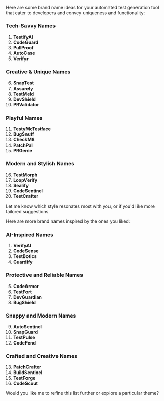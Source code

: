 Here are some brand name ideas for your automated test generation tool that
cater to developers and convey uniqueness and functionality:

### Tech-Savvy Names

1. **TestifyAI**
2. **CodeGuard**
3. **PullProof**
4. **AutoCase**
5. **Verifyr**

### Creative & Unique Names

6. **SnapTest**
7. **Assurely**
8. **TestMeld**
9. **DevShield**
10. **PRValidator**

### Playful Names

11. **TestyMcTestface**
12. **BugSnuff**
13. **CheckM8**
14. **PatchPal**
15. **PRGenie**

### Modern and Stylish Names

16. **TestMorph**
17. **LoopVerify**
18. **Sealify**
19. **CodeSentinel**
20. **TestCrafter**

Let me know which style resonates most with you, or if you'd like more tailored
suggestions.

Here are more brand names inspired by the ones you liked:

### AI-Inspired Names

1. **VerifyAI**
2. **CodeSense**
3. **TestBotics**
4. **Guardify**

### Protective and Reliable Names

5. **CodeArmor**
6. **TestFort**
7. **DevGuardian**
8. **BugShield**

### Snappy and Modern Names

9. **AutoSentinel**
10. **SnapGuard**
11. **TestPulse**
12. **CodeFend**

### Crafted and Creative Names

13. **PatchCrafter**
14. **BuildSentinel**
15. **TestForge**
16. **CodeScout**

Would you like me to refine this list further or explore a particular theme?
